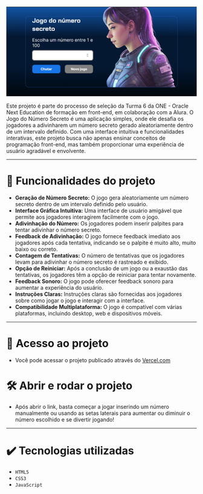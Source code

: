 ![IMAGEM](https://github.com/souzanac/jogo-numero-secreto/blob/main/src/img/design.png)

Este projeto é parte do processo de seleção da Turma 6 da ONE - Oracle Next Education de formação em front-end, em colaboração com a Alura. O Jogo do Número Secreto é uma aplicação simples, onde ele desafia os jogadores a adivinharem um número secreto gerado aleatoriamente dentro de um intervalo definido. Com uma interface intuitiva e funcionalidades interativas, este projeto busca não apenas ensinar conceitos de programação front-end, mas também proporcionar uma experiência de usuário agradável e envolvente.

---

# :hammer: Funcionalidades do projeto

- **Geração de Número Secreto:** O jogo gera aleatoriamente um número secreto dentro de um intervalo definido pelo usuário.
- **Interface Gráfica Intuitiva:** Uma interface de usuário amigável que permite aos jogadores interagirem facilmente com o jogo.
- **Adivinhação do Número:** Os jogadores podem inserir palpites para tentar adivinhar o número secreto.
- **Feedback de Adivinhação:** O jogo fornece feedback imediato aos jogadores após cada tentativa, indicando se o palpite é muito alto, muito baixo ou correto.
- **Contagem de Tentativas:** O número de tentativas que os jogadores levam para adivinhar o número secreto é rastreado e exibido.
- **Opção de Reiniciar:** Após a conclusão de um jogo ou a exaustão das tentativas, os jogadores têm a opção de reiniciar para tentar novamente.
- **Feedback Sonoro:** O jogo pode oferecer feedback sonoro para aumentar a experiência do usuário.
- **Instruções Claras:** Instruções claras são fornecidas aos jogadores sobre como jogar o jogo e interagir com a interface.
- **Compatibilidade Multiplataforma:** O jogo é compatível com várias plataformas, incluindo desktop, web e dispositivos móveis.

--- 

# 📁 Acesso ao projeto

- Você pode acessar o projeto publicado através do [Vercel.com](https://jogo-numero-secreto-mauve-eight.vercel.app/)

# 🛠️ Abrir e rodar o projeto

- Após abrir o link, basta começar a jogar inserindo um número manualmente ou usando as setas laterais para aumentar ou diminuir o número escolhido e se divertir jogando!

--- 

# ✔️ Tecnologias utilizadas

- ``HTML5``
- ``CSS3``
- ``JavaScript``
